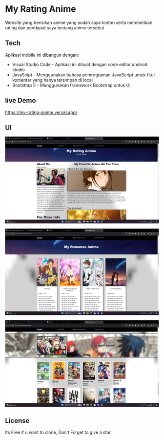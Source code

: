 # My Rating Anime




Website yang berisikan anime yang sudah saya tonton serta memberikan rating dan pendapat saya tentang anime tersebut

## Tech

Aplikasi mobile ini dibangun dengan:

- Visual Studio Code - Aplikasi ini dibuat dengan code editor android studio
- JavaScipt - Menggunakan bahasa pemrograman JavaScript untuk fitur komentar yang hanya tersimpan di local
- Bootstrap 5 - Menggunakan framework Bootstrap untuk UI


## live Demo
https://my-rating-anime.vercel.app/

## UI

![alt text](https://github.com/jefthah/MyRatingAnime/blob/master/UI/1.png?raw=true)

![alt text](https://github.com/jefthah/MyRatingAnime/blob/master/UI/2.png?raw=true)

![alt text](https://github.com/jefthah/MyRatingAnime/blob/master/UI/3.png?raw=true)



## License
Its Free if u want to clone, Don't Forget to give a star

[//]: # (These are reference links used in the body of this note and get stripped out when the markdown processor does its job. There is no need to format nicely because it shouldn't be seen. Thanks SO - http://stackoverflow.com/questions/4823468/store-comments-in-markdown-syntax)

   [dill]: <https://github.com/joemccann/dillinger>
   [git-repo-url]: <https://github.com/joemccann/dillinger.git>
   [john gruber]: <http://daringfireball.net>
   [df1]: <http://daringfireball.net/projects/markdown/>
   [markdown-it]: <https://github.com/markdown-it/markdown-it>
   [Ace Editor]: <http://ace.ajax.org>
   [node.js]: <http://nodejs.org>
   [Twitter Bootstrap]: <http://twitter.github.com/bootstrap/>
   [jQuery]: <http://jquery.com>
   [@tjholowaychuk]: <http://twitter.com/tjholowaychuk>
   [express]: <http://expressjs.com>
   [AngularJS]: <http://angularjs.org>
   [Gulp]: <http://gulpjs.com>

   [PlDb]: <https://github.com/joemccann/dillinger/tree/master/plugins/dropbox/README.md>
   [PlGh]: <https://github.com/joemccann/dillinger/tree/master/plugins/github/README.md>
   [PlGd]: <https://github.com/joemccann/dillinger/tree/master/plugins/googledrive/README.md>
   [PlOd]: <https://github.com/joemccann/dillinger/tree/master/plugins/onedrive/README.md>
   [PlMe]: <https://github.com/joemccann/dillinger/tree/master/plugins/medium/README.md>
   [PlGa]: <https://github.com/RahulHP/dillinger/blob/master/plugins/googleanalytics/README.md>
